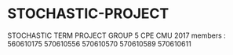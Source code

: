 # STOCHASTIC-PROJECT
STOCHASTIC TERM PROJECT GROUP 5 CPE CMU 2017
members :
560610175
570610556
570610570
570610589
570610611
